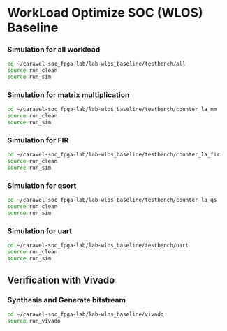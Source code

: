 # WorkLoad Optimize SOC (WLOS) Baseline

### Simulation for all workload
```sh
cd ~/caravel-soc_fpga-lab/lab-wlos_baseline/testbench/all
source run_clean
source run_sim
```

### Simulation for matrix multiplication
```sh
cd ~/caravel-soc_fpga-lab/lab-wlos_baseline/testbench/counter_la_mm
source run_clean
source run_sim
```

### Simulation for FIR
```sh
cd ~/caravel-soc_fpga-lab/lab-wlos_baseline/testbench/counter_la_fir
source run_clean
source run_sim
```

### Simulation for qsort
```sh
cd ~/caravel-soc_fpga-lab/lab-wlos_baseline/testbench/counter_la_qs
source run_clean
source run_sim
```

### Simulation for uart
```sh
cd ~/caravel-soc_fpga-lab/lab-wlos_baseline/testbench/uart
source run_clean
source run_sim
```

## Verification with Vivado
### Synthesis and Generate bitstream
```sh
cd ~/caravel-soc_fpga-lab/lab-wlos_baseline/vivado
source run_vivado
```


